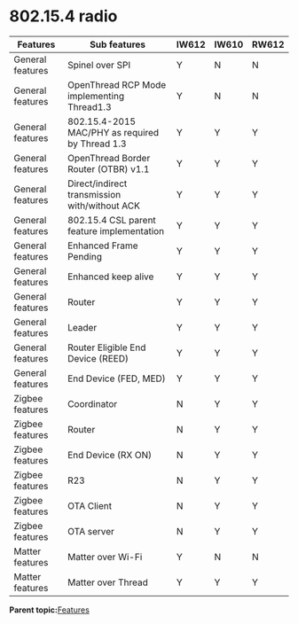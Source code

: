 # 802.15.4 radio

|Features|Sub features|IW612|IW610|RW612|
|--------|------------|-----|-----|-----|
|General features|Spinel over SPI|Y|N|N|
|General features|OpenThread RCP Mode implementing Thread1.3|Y|N|N|
|General features|802.15.4-2015 MAC/PHY as required by Thread 1.3|Y|Y|Y|
|General features|OpenThread Border Router \(OTBR\) v1.1|Y|Y|Y|
|General features|Direct/indirect transmission with/without ACK|Y|Y|Y|
|General features|802.15.4 CSL parent feature implementation|Y|Y|Y|
|General features|Enhanced Frame Pending|Y|Y|Y|
|General features|Enhanced keep alive|Y|Y|Y|
|General features|Router|Y|Y|Y|
|General features|Leader|Y|Y|Y|
|General features|Router Eligible End Device \(REED\)|Y|Y|Y|
|General features|End Device \(FED, MED\)|Y|Y|Y|
|Zigbee features|Coordinator|N|Y|Y|
|Zigbee features|Router|N|Y|Y|
|Zigbee features|End Device \(RX ON\)|N|Y|Y|
|Zigbee features|R23|N|Y|Y|
|Zigbee features|OTA Client|N|Y|Y|
|Zigbee features|OTA server|N|Y|Y|
|Matter features|Matter over Wi-Fi|Y|N|N|
|Matter features|Matter over Thread|Y|Y|Y|

**Parent topic:**[Features](../topics/features.md)

